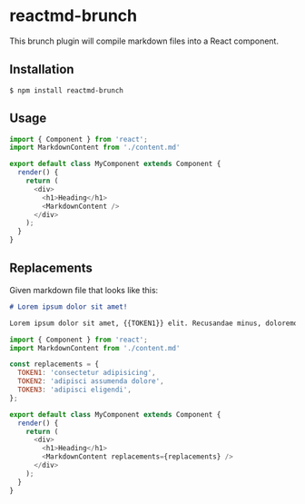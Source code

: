 # reactmd-brunch

This brunch plugin will compile markdown files into a React component.

## Installation

```$ npm install reactmd-brunch```

## Usage

```js
import { Component } from 'react';
import MarkdownContent from './content.md'

export default class MyComponent extends Component {
  render() {
    return (
      <div>
        <h1>Heading</h1>
        <MarkdownContent />
      </div>
    );
  }
}
```

## Replacements

Given markdown file that looks like this:
```md
# Lorem ipsum dolor sit amet!

Lorem ipsum dolor sit amet, {{TOKEN1}} elit. Recusandae minus, doloremque [{{TOKEN2}}]({{TOKEN3}})
```

```js
import { Component } from 'react';
import MarkdownContent from './content.md'

const replacements = {
  TOKEN1: 'consectetur adipisicing',
  TOKEN2: 'adipisci assumenda dolore',
  TOKEN3: 'adipisci eligendi',
};

export default class MyComponent extends Component {
  render() {
    return (
      <div>
        <h1>Heading</h1>
        <MarkdownContent replacements={replacements} />
      </div>
    );
  }
}
```

